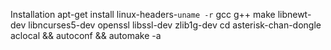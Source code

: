 Installation
apt-get install linux-headers-`uname -r` gcc g++ make libnewt-dev libncurses5-dev openssl libssl-dev zlib1g-dev
cd asterisk-chan-dongle
aclocal && autoconf && automake -a
